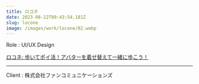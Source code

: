 ```yaml
---
title: ロコネ
date: 2023-08-22T09:43:54.181Z
slug: locone
image: /images/work/locone/02.webp
---
```

Role : UI/UX Design

[ロコネ: 歩いてポイ活！アバターを着せ替えて一緒に歩こう！](https://apps.apple.com/jp/app/%E3%83%AD%E3%82%B3%E3%83%8D-%E6%AD%A9%E3%81%84%E3%81%A6%E3%83%9D%E3%82%A4%E6%B4%BB-%E3%82%A2%E3%83%90%E3%82%BF%E3%83%BC%E3%82%92%E7%9D%80%E3%81%9B%E6%9B%BF%E3%81%88%E3%81%A6%E4%B8%80%E7%B7%92%E3%81%AB%E6%AD%A9%E3%81%93%E3%81%86/id6461381552)

---

Client : 株式会社ファンコミュニケーションズ